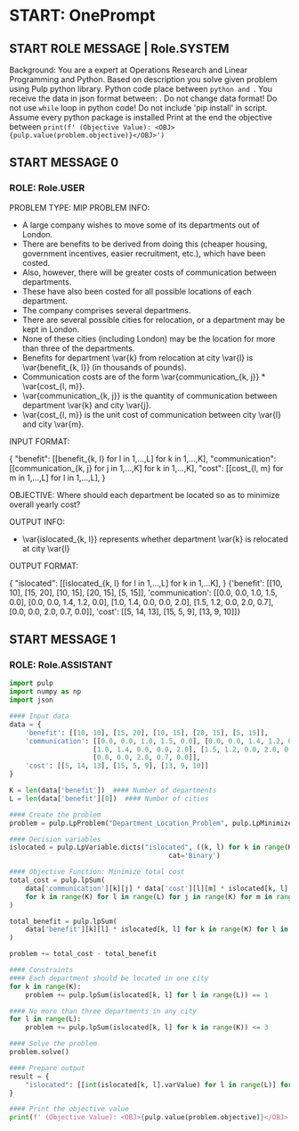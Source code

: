 # START: OnePrompt 
## START ROLE MESSAGE | Role.SYSTEM 
Background: You are a expert at Operations Research and Linear Programming and Python. Based on description you solve given problem using Pulp python library. Python code place between ```python and ```. You receive the data in json format between: <DATA></DATA>. Do not change data format! Do not use `while` loop in python code! Do not include 'pip install' in script. Assume every python package is installed Print at the end the objective between <OBJ></OBJ> `print(f' (Objective Value): <OBJ>{pulp.value(problem.objective)}</OBJ>')`  
## START MESSAGE 0 
### ROLE: Role.USER
<DESCRIPTION>
PROBLEM TYPE: MIP
PROBLEM INFO:

- A large company wishes to move some of its departments out of London. 
- There are benefits to be derived from doing this (cheaper housing, government incentives, easier recruitment, etc.), which have been costed. 
- Also, however, there will be greater costs of communication between departments. 
- These have also been costed for all possible locations of each department.
- The company comprises several departmens. 
- There are several possible cities for relocation, or a department may be kept in London. 
- None of these cities (including London) may be the location for more than three of the departments.
- Benefits for department \var{k} from relocation at city \var{l} is \var{benefit_{k, l}} (in thousands of pounds).
- Communication costs are of the form \var{communication_{k, j}} * \var{cost_{l, m}}.
- \var{communication_{k, j}} is the quantity of communication between department \var{k} and city \var{j}.
- \var{cost_{l, m}} is the unit cost of communication between city \var{l} and city \var{m}.


INPUT FORMAT:

{
	"benefit": [[benefit_{k, l} for l in 1,...,L] for k in 1,...,K],
	"communication": [[communication_{k, j} for j in 1,...,K] for k in 1,...,K],
	"cost": [[cost_{l, m} for m in 1,...,L] for l in 1,...,L],
}


OBJECTIVE: Where should each department be located so as to minimize overall yearly cost?

OUTPUT INFO:

- \var{islocated_{k, l}} represents whether department \var{k} is relocated at city \var{l}

OUTPUT FORMAT:

{
    "islocated": [[islocated_{k, l} for l in 1,...,L] for k in 1,...K],
}
</DESCRIPTION>
<DATA>
{'benefit': [[10, 10], [15, 20], [10, 15], [20, 15], [5, 15]], 'communication': [[0.0, 0.0, 1.0, 1.5, 0.0], [0.0, 0.0, 1.4, 1.2, 0.0], [1.0, 1.4, 0.0, 0.0, 2.0], [1.5, 1.2, 0.0, 2.0, 0.7], [0.0, 0.0, 2.0, 0.7, 0.0]], 'cost': [[5, 14, 13], [15, 5, 9], [13, 9, 10]]}</DATA>


## START MESSAGE 1 
### ROLE: Role.ASSISTANT
```python
import pulp
import numpy as np
import json

#### Input data
data = {
    'benefit': [[10, 10], [15, 20], [10, 15], [20, 15], [5, 15]],
    'communication': [[0.0, 0.0, 1.0, 1.5, 0.0], [0.0, 0.0, 1.4, 1.2, 0.0], 
                     [1.0, 1.4, 0.0, 0.0, 2.0], [1.5, 1.2, 0.0, 2.0, 0.7], 
                     [0.0, 0.0, 2.0, 0.7, 0.0]],
    'cost': [[5, 14, 13], [15, 5, 9], [13, 9, 10]]
}

K = len(data['benefit'])  #### Number of departments
L = len(data['benefit'][0])  #### Number of cities

#### Create the problem
problem = pulp.LpProblem("Department_Location_Problem", pulp.LpMinimize)

#### Decision variables
islocated = pulp.LpVariable.dicts("islocated", ((k, l) for k in range(K) for l in range(L)), 
                                        cat='Binary')

#### Objective Function: Minimize total cost
total_cost = pulp.lpSum(
    data['communication'][k][j] * data['cost'][l][m] * islocated[k, l]
    for k in range(K) for l in range(L) for j in range(K) for m in range(L)
)

total_benefit = pulp.lpSum(
    data['benefit'][k][l] * islocated[k, l] for k in range(K) for l in range(L)
)

problem += total_cost - total_benefit

#### Constraints
#### Each department should be located in one city
for k in range(K):
    problem += pulp.lpSum(islocated[k, l] for l in range(L)) == 1

#### No more than three departments in any city
for l in range(L):
    problem += pulp.lpSum(islocated[k, l] for k in range(K)) <= 3

#### Solve the problem
problem.solve()

#### Prepare output
result = {
    "islocated": [[int(islocated[k, l].varValue) for l in range(L)] for k in range(K)]
}

#### Print the objective value
print(f' (Objective Value): <OBJ>{pulp.value(problem.objective)}</OBJ>')
```

